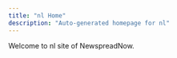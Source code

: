 ```yaml
---
title: "nl Home"
description: "Auto-generated homepage for nl"
---
```

Welcome to nl site of NewspreadNow.
